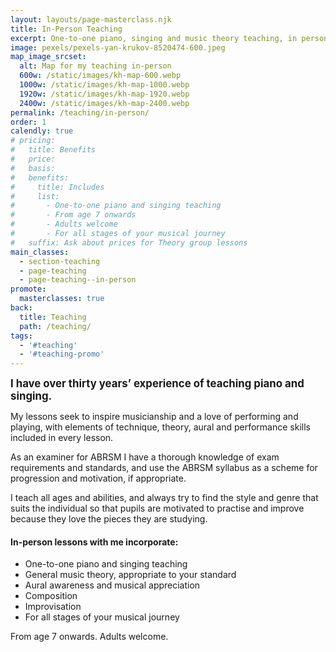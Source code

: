 ```yaml
---
layout: layouts/page-masterclass.njk
title: In-Person Teaching
excerpt: One-to-one piano, singing and music theory teaching, in person.
image: pexels/pexels-yan-krukov-8520474-600.jpeg
map_image_srcset:
  alt: Map for my teaching in-person
  600w: /static/images/kh-map-600.webp
  1000w: /static/images/kh-map-1000.webp
  1920w: /static/images/kh-map-1920.webp
  2400w: /static/images/kh-map-2400.webp
permalink: /teaching/in-person/
order: 1
calendly: true
# pricing:
#   title: Benefits
#   price:
#   basis:
#   benefits:
#     title: Includes
#     list:
#       - One-to-one piano and singing teaching
#       - From age 7 onwards
#       - Adults welcome
#       - For all stages of your musical journey
#   suffix: Ask about prices for Theory group lessons
main_classes:
  - section-teaching
  - page-teaching
  - page-teaching--in-person
promote:
  masterclasses: true
back:
  title: Teaching
  path: /teaching/
tags:
  - '#teaching'
  - '#teaching-promo'
---
```


<big>**I have over thirty years’ experience of teaching piano and singing.**</big>

My lessons seek to inspire musicianship and a love of performing and playing, with elements of technique, theory, aural and performance skills included in every lesson.

As an examiner for ABRSM I have a thorough knowledge of exam requirements and standards, and use the ABRSM syllabus as a scheme for progression and motivation, if appropriate.

I teach all ages and abilities, and always try to find the style and genre that suits the individual so that pupils are motivated to practise and improve because they love the pieces they are studying.

#### In-person lessons with me incorporate:

- One-to-one piano and singing teaching
- General music theory, appropriate to your standard
- Aural awareness and musical appreciation
- Composition
- Improvisation
- For all stages of your musical journey

From age 7 onwards. Adults welcome.

